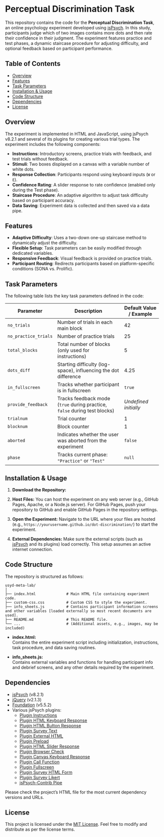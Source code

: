 # Perceptual Discrimination Task

This repository contains the code for the **Perceptual Discrimination Task**, an online psychology experiment developed using [jsPsych](https://www.jspsych.org/). In this study, participants judge which of two images contains more dots and then rate their confidence in their judgment. The experiment features practice and test phases, a dynamic staircase procedure for adjusting difficulty, and optional feedback based on participant performance.

## Table of Contents

- [Overview](#overview)
- [Features](#features)
- [Task Parameters](#task-parameters)
- [Installation & Usage](#installation--usage)
- [Code Structure](#code-structure)
- [Dependencies](#dependencies)
- [License](#license)

## Overview

The experiment is implemented in HTML and JavaScript, using jsPsych v8.2.1 and several of its plugins for creating various trial types. The experiment includes the following components:

- **Instructions**: Introductory screens, practice trials with feedback, and test trials without feedback.
- **Stimuli**: Two boxes displayed on a canvas with a variable number of white dots.
- **Response Collection**: Participants respond using keyboard inputs (`W` or `E`).
- **Confidence Rating**: A slider response to rate confidence (enabled only during the Test phase).
- **Staircase Procedure**: An adaptive algorithm to adjust task difficulty based on participant accuracy.
- **Data Saving**: Experiment data is collected and then saved via a data pipe.

## Features

- **Adaptive Difficulty**: Uses a two-down one-up staircase method to dynamically adjust the difficulty.
- **Flexible Setup**: Task parameters can be easily modified through dedicated variables.
- **Responsive Feedback**: Visual feedback is provided on practice trials.
- **Participant Routing**: Redirects participants based on platform-specific conditions (SONA vs. Prolific).

## Task Parameters

The following table lists the key task parameters defined in the code:

| **Parameter**         | **Description**                                                                      | **Default Value / Example** |
|-----------------------|--------------------------------------------------------------------------------------|-----------------------------|
| `no_trials`           | Number of trials in each main block                                                  | 42                          |
| `no_practice_trials`  | Number of practice trials                                                            | 25                          |
| `total_blocks`        | Total number of blocks (only used for instructions)                                  | 5                           |
| `dots_diff`           | Starting difficulty (log-space), influencing the dot difference                      | 4.25                        |
| `in_fullscreen`       | Tracks whether participant is in fullscreen                                          | `true`                      |
| `provide_feedback`    | Tracks feedback mode (`true` during practice, `false` during test blocks)              | _Undefined initially_       |
| `trialnum`            | Trial counter                                                                        | 1                           |
| `blocknum`            | Block counter                                                                        | 1                           |
| `aborted`             | Indicates whether the user was aborted from the experiment                           | `false`                     |
| `phase`               | Tracks current phase: `"Practice"` or `"Test"`                                       | `null`                      |

## Installation & Usage

1. **Download the Repository:**

2. **Host Files:**
   You can host the experiment on any web server (e.g., GitHub Pages, Apache, or a Node.js server). For GitHub Pages, push your repository to GitHub and enable GitHub Pages in the repository settings.

3. **Open the Experiment:**
   Navigate to the URL where your files are hosted (e.g., `https://yourusername.github.io/dot-discrimination/`) to start the experiment.

4. **External Dependencies:**
   Make sure the external scripts (such as [jsPsych](https://www.jspsych.org/) and its plugins) load correctly. This setup assumes an active internet connection.

## Code Structure

The repository is structured as follows:

```
usyd-meta-lab/
│
├── index.html              # Main HTML file containing experiment code.
├── custom-css.css          # Custom CSS to style the experiment.
├── info_sheets.js          # Contains participant information screens and other variables [loaded externally so most recent documents are used].
├── README.md               # This README file.
└── ...                     # (Additional assets, e.g., images, may be included)
```

- **index.html:**  
  Contains the entire experiment script including initialization, instructions, task procedure, and data saving routines.

- **info_sheets.js:**  
  Contains external variables and functions for handling participant info and debrief screens, and any other details required by the experiment.

## Dependencies

- [jsPsych](https://www.jspsych.org/) (v8.2.1)
- [jQuery](https://jquery.com/) (v2.1.3)
- [Foundation](https://foundation.zurb.com/) (v5.5.2)
- Various jsPsych plugins:
  - [Plugin Instructions](https://www.jspsych.org/)
  - [Plugin HTML Keyboard Response](https://www.jspsych.org/)
  - [Plugin HTML Button Response](https://www.jspsych.org/)
  - [Plugin Survey Text](https://www.jspsych.org/)
  - [Plugin External HTML](https://www.jspsych.org/)
  - [Plugin Preload](https://www.jspsych.org/)
  - [Plugin HTML Slider Response](https://www.jspsych.org/)
  - [Plugin Browser Check](https://www.jspsych.org/)
  - [Plugin Canvas Keyboard Response](https://www.jspsych.org/)
  - [Plugin Call Function](https://www.jspsych.org/)
  - [Plugin Fullscreen](https://www.jspsych.org/)
  - [Plugin Survey HTML Form](https://www.jspsych.org/)
  - [Plugin Survey Likert](https://www.jspsych.org/)
  - [jsPsych-Contrib Pipe](https://www.jspsych.org/)

Please check the project’s HTML file for the most current dependency versions and URLs.

## License

This project is licensed under the [MIT License](LICENSE). Feel free to modify and distribute as per the license terms.

